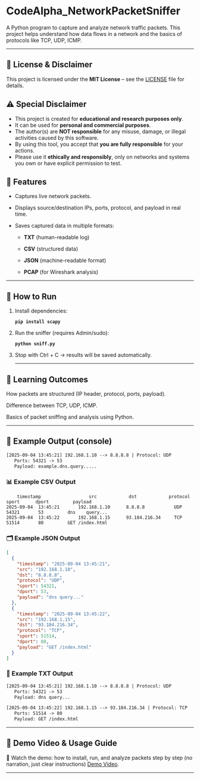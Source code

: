 # CodeAlpha_NetworkPacketSniffer

A Python program to capture and analyze network traffic packets.
This project helps understand how data flows in a network and the basics of protocols like TCP, UDP, ICMP.

---

##  📜 License & Disclaimer

This project is licensed under the **MIT License** – see the [LICENSE](./LICENSE) file for details.  

## ⚠️ Special Disclaimer
- This project is created for **educational and research purposes only**.  
- It can be used for **personal and commercial purposes**.  
- The author(s) are **NOT responsible** for any misuse, damage, or illegal activities caused by this software.  
- By using this tool, you accept that **you are fully responsible** for your actions.  
- Please use it **ethically and responsibly**, only on networks and systems you own or have explicit permission to test.

## 🎯 Features

- Captures live network packets.

- Displays source/destination IPs, ports, protocol, and payload in real time.

- Saves captured data in multiple formats:

  - **TXT** (human-readable log)
  
  - **CSV** (structured data)
  
  - **JSON** (machine-readable format)
  
  - **PCAP** (for Wireshark analysis)

---

## 🚀 How to Run

1. Install dependencies:
   
     **`pip install scapy`**
   
   
2. Run the sniffer (requires Admin/sudo):
   
     **`python sniff.py`**
   
   
3. Stop with Ctrl + C → results will be saved automatically.

   ---

## 📖 Learning Outcomes

How packets are structured (IP header, protocol, ports, payload).

Difference between TCP, UDP, ICMP.

Basics of packet sniffing and analysis using Python.

---

## 📂 Example Output (console)

```txt
[2025-09-04 13:45:21] 192.168.1.10 --> 8.8.8.8 | Protocol: UDP
   Ports: 54321 -> 53
   Payload: example.dns.query.....
```

### 📊 Example CSV Output

```csv
    timestamp                  src            dst            protocol     sport      dport         payload
2025-09-04  13:45:21       192.168.1.10      8.8.8.8           UDP        54321       53         dns    query...
2025-09-04  13:45:22       192.168.1.15      93.184.216.34     TCP        51514       80         GET /index.html

```


###  🗂 Example JSON Output

```json
[
  {
    "timestamp": "2025-09-04 13:45:21",
    "src": "192.168.1.10",
    "dst": "8.8.8.8",
    "protocol": "UDP",
    "sport": 54321,
    "dport": 53,
    "payload": "dns query..."
  },
  {
    "timestamp": "2025-09-04 13:45:22",
    "src": "192.168.1.15",
    "dst": "93.184.216.34",
    "protocol": "TCP",
    "sport": 51514,
    "dport": 80,
    "payload": "GET /index.html"
  }
]

```

### 📝 Example TXT Output

```txt
[2025-09-04 13:45:21] 192.168.1.10 --> 8.8.8.8 | Protocol: UDP
   Ports: 54321 -> 53
   Payload: dns query...

[2025-09-04 13:45:22] 192.168.1.15 --> 93.184.216.34 | Protocol: TCP
   Ports: 51514 -> 80
   Payload: GET /index.html
```

---

## 🎥 Demo Video & Usage Guide

🎥 Watch the demo: how to install, run, and analyze packets step by step (no narration, just clear instructions) [Demo Video](Demo%20Video.md).


---
